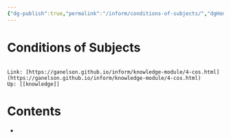 ```yaml
---
{"dg-publish":true,"permalink":"/inform/conditions-of-subjects/","dgHomeLink":true,"dgPassFrontmatter":false}
---
```


# Conditions of Subjects
```ad-info

Link: [https://ganelson.github.io/inform/knowledge-module/4-cos.html](https://ganelson.github.io/inform/knowledge-module/4-cos.html)
Up: [[knowledge]]
```

# Contents
- 